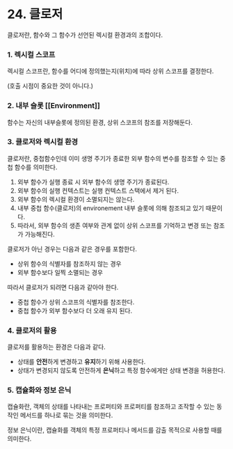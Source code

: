 # 24. 클로저

클로저란, 함수와 그 함수가 선언된 렉시컬 환경과의 조합이다.

### 1. 렉시컬 스코프

렉시컬 스코프란, 함수를 어디에 정의했는지(위치)에 따라 상위 스코프를 결정한다.

(호출 시점이 중요한 것이 아니다.)

### 2. 내부 슬롯 [[Environment]]

함수는 자신의 내부슬롯에 정의된 환경, 상위 스코프의 참조를 저장해둔다.

### 3. 클로저와 렉시컬 환경

클로저란, 중첩함수인데 이미 생명 주기가 종료한 외부 함수의 변수를 참조할 수 있는 중첩 함수를 의미한다.

1. 외부 함수가 실행 종료 시 외부 함수의 생명 주기가 종료된다.
2. 외부 함수의 실행 컨텍스트는 실행 컨텍스트 스택에서 제거 된다.
3. 외부 함수의 렉시컬 환경이 소멸되지는 않는다.
4. 내부 중첩 함수(클로저)의 environement 내부 슬롯에 의해 참조되고 있기 때문이다.
5. 따라서, 외부 함수의 생존 여부와 관계 없이 상위 스코프를 기억하고 변경 또는 참조가 가능해진다.

클로저가 아닌 경우는 다음과 같은 경우를 포함한다.

- 상위 함수의 식별자를 참조하지 않는 경우
- 외부 함수보다 일찍 소멸되는 경우

따라서 클로저가 되려면 다음과 같아야 한다.

- 중첩 함수가 상위 스코프의 식별자를 참조한다.
- 중첩 함수가 외부 함수보다 더 오래 유지 된다.

### 4. 클로저의 활용

클로저를 활용하는 환경은 다음과 같다.

- 상태를 **안전**하게 변경하고 **유지**하기 위해 사용한다.
- 상태가 변경되지 않도록 안전하게 **은닉**하고 특정 함수에게만 상태 변경을 허용한다.

### 5. 캡슐화와 정보 은닉

캡슐화란, 객체의 상태를 나타내는 프로퍼티와 프로퍼티를 참조하고 조작할 수 있는 동작인 메서드를 하나로 묶는 것을 의미한다.

정보 은닉이란, 캡슐화를 객체의 특정 프로퍼티나 메서드를 감출 목적으로 사용할 때를 의미한다.
